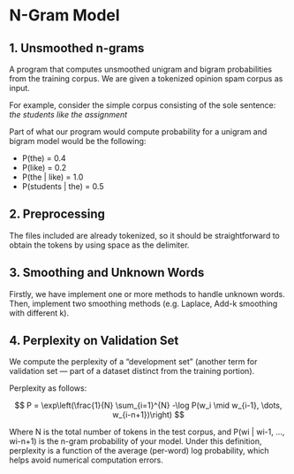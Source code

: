 
# N-Gram Model

## 1. Unsmoothed n-grams
A program that computes unsmoothed unigram and bigram probabilities from the training corpus. 
We are given a tokenized opinion spam corpus as input.

For example, consider the simple corpus consisting of the sole sentence: 
*the students like the assignment*

Part of what our program would compute probability for a unigram and bigram model would be the following:

- P(the) = 0.4
- P(like) = 0.2
- P(the | like) = 1.0
- P(students | the) = 0.5

## 2. Preprocessing
The files included are already tokenized, so it should be straightforward to obtain the tokens by using space as the delimiter.

## 3. Smoothing and Unknown Words
Firstly, we have implement one or more methods to handle unknown words. Then, implement two smoothing methods (e.g. Laplace, Add-k smoothing with different k).

## 4. Perplexity on Validation Set
We compute the perplexity of a “development set” (another term for validation set — part of a dataset distinct from the training portion).

Perplexity as follows:

$$
P = \exp\left(\frac{1}{N} \sum_{i=1}^{N} -\log P(w_i \mid w_{i-1}, \dots, w_{i-n+1})\right)
$$



Where N is the total number of tokens in the test corpus, and P(wi | wi-1, ..., wi-n+1) is the n-gram probability of your model. 
Under this definition, perplexity is a function of the average (per-word) log probability, which helps avoid numerical computation errors.
